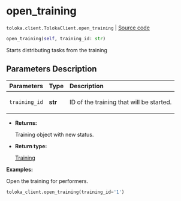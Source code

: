 # open_training
`toloka.client.TolokaClient.open_training` | [Source code](https://github.com/Toloka/toloka-kit/blob/v0.1.25/src/client/__init__.py#L44)

```python
open_training(self, training_id: str)
```

Starts distributing tasks from the training

## Parameters Description

| Parameters | Type | Description |
| :----------| :----| :-----------|
`training_id`|**str**|<p>ID of the training that will be started.</p>

* **Returns:**

  Training object with new status.

* **Return type:**

  [Training](toloka.client.training.Training.md)

**Examples:**

Open the training for performers.

```python
toloka_client.open_training(training_id='1')
```
